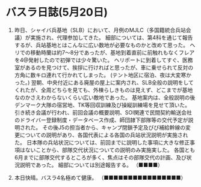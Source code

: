 # バスラ日誌(5月20日)

1. 昨日、シャイバ兵基地（SLB）において、月例のMJLC（多国籍統合兵站会議）が実施され、代理参加してきた。
   細部については、第4科を通じて報告するが、兵站基地とはこんなに広い数地が必要なものかと改めて思った。
   ヘリでの移動時蘭は約7〜8分であったが、基地到着直前に前触れもなくフレアを4@発射したので初弾では少々驚いた。
   ヘリポートに到着してすぐ、医務室があるのを見つけて、挨拶に行ければと思ったが、車に乗せられて反対の方角に数キロ連れて行かれてしまった。
   (テント地区に宿泊、夜は大変寒かった。)
   翌朝、中央付近にある廃屋の屋上に案内され、SLB全般の説明をしてくれたが、全周どちらを見ても、外棟らしきものは見えず、どこまでが基地なのかさえわからないくらい広い敵地であった。
   基地案内は、全般説明の後デンマーク大隊の宿営地、TK等回収訓練及び操縦訓練場を見せて頂いた。
   引き続き会議が行われ、前回会議の概要説明、SOI関連で民間契約輸送会社のドライバー登録制度・データベース作成、師団隷下部隊等の交代予定が説明された。
   その後J5の担当者から、キャンプ閉鎖予定及びび補給幹線の変更についての説明があり、各国代表による各国の兵站状況説明が実施された。
   日本隊の兵站状況については、前回までに説明した事項に大きな修正事項はないことから、部隊交代状況についての説明のみ実施実した。
   各国とも6月までに部隊交代するところが多く、焦点はその部隊交代の計画、及び状況説明であった。
   細部については別途報告する。
   （■■■■）

2. 本日快晴。バスラ4名極めて健康。
   （■■■■■■■■■■■■■■■■）
